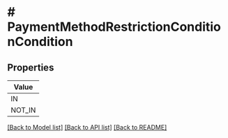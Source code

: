 # # PaymentMethodRestrictionConditionCondition


## Properties 



| Value |
------------ | 
IN|&#39;IN&#39;
NOT_IN|&#39;NOT_IN&#39;

[[Back to Model list]](../../README.md#models) [[Back to API list]](../../README.md#endpoints) [[Back to README]](../../README.md)

